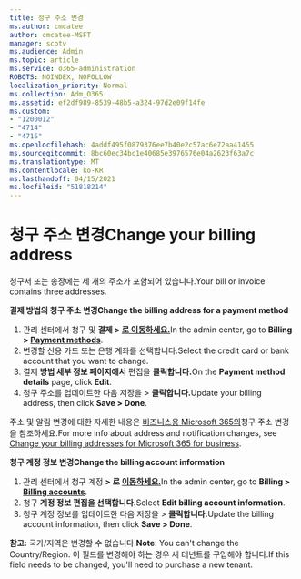 ```yaml
---
title: 청구 주소 변경
ms.author: cmcatee
author: cmcatee-MSFT
manager: scotv
ms.audience: Admin
ms.topic: article
ms.service: o365-administration
ROBOTS: NOINDEX, NOFOLLOW
localization_priority: Normal
ms.collection: Adm_O365
ms.assetid: ef2df989-8539-48b5-a324-97d2e09f14fe
ms.custom:
- "1200012"
- "4714"
- "4715"
ms.openlocfilehash: 4addf495f0879376ee7b40e2c57ac6e72aa41455
ms.sourcegitcommit: 8bc60ec34bc1e40685e3976576e04a2623f63a7c
ms.translationtype: MT
ms.contentlocale: ko-KR
ms.lasthandoff: 04/15/2021
ms.locfileid: "51818214"
---
```

# <a name="change-your-billing-address"></a><span data-ttu-id="4b321-102">청구 주소 변경</span><span class="sxs-lookup"><span data-stu-id="4b321-102">Change your billing address</span></span>

<span data-ttu-id="4b321-103">청구서 또는 송장에는 세 개의 주소가 포함되어 있습니다.</span><span class="sxs-lookup"><span data-stu-id="4b321-103">Your bill or invoice contains three addresses.</span></span>

<span data-ttu-id="4b321-104">**결제 방법의 청구 주소 변경**</span><span class="sxs-lookup"><span data-stu-id="4b321-104">**Change the billing address for a payment method**</span></span>

1. <span data-ttu-id="4b321-105">관리 센터에서 청구 및 **결제 > [로 이동하세요.](https://go.microsoft.com/fwlink/p/?linkid=2018806)**</span><span class="sxs-lookup"><span data-stu-id="4b321-105">In the admin center, go to **Billing > [Payment methods](https://go.microsoft.com/fwlink/p/?linkid=2018806)**.</span></span>
2. <span data-ttu-id="4b321-106">변경할 신용 카드 또는 은행 계좌를 선택합니다.</span><span class="sxs-lookup"><span data-stu-id="4b321-106">Select the credit card or bank account that you want to change.</span></span>
3. <span data-ttu-id="4b321-107">결제 **방법 세부 정보 페이지에서** 편집을 **클릭합니다.**</span><span class="sxs-lookup"><span data-stu-id="4b321-107">On the **Payment method details** page, click **Edit**.</span></span>
4. <span data-ttu-id="4b321-108">청구 주소를 업데이트한 다음 저장을 > **클릭합니다.**</span><span class="sxs-lookup"><span data-stu-id="4b321-108">Update your billing address, then click **Save > Done**.</span></span>

<span data-ttu-id="4b321-109">주소 및 알림 변경에 대한 자세한 내용은 [비즈니스용 Microsoft 365의](https://docs.microsoft.com/microsoft-365/commerce/billing-and-payments/change-your-billing-addresses?view=o365-worldwide)청구 주소 변경을 참조하세요.</span><span class="sxs-lookup"><span data-stu-id="4b321-109">For more info about address and notification changes, see [Change your billing addresses for Microsoft 365 for business](https://docs.microsoft.com/microsoft-365/commerce/billing-and-payments/change-your-billing-addresses?view=o365-worldwide).</span></span>

<span data-ttu-id="4b321-110">**청구 계정 정보 변경**</span><span class="sxs-lookup"><span data-stu-id="4b321-110">**Change the billing account information**</span></span>

1. <span data-ttu-id="4b321-111">관리 센터에서 청구 계정 **> 로 [이동하세요.](https://admin.microsoft.com/Adminportal/Home?source=applauncher#/BillingAccounts/billing-accounts)**</span><span class="sxs-lookup"><span data-stu-id="4b321-111">In the admin center, go to **Billing > [Billing accounts](https://admin.microsoft.com/Adminportal/Home?source=applauncher#/BillingAccounts/billing-accounts)**.</span></span>
2. <span data-ttu-id="4b321-112">청구 **계정 정보 편집을 선택합니다.**</span><span class="sxs-lookup"><span data-stu-id="4b321-112">Select **Edit billing account information**.</span></span>
3. <span data-ttu-id="4b321-113">청구 계정 정보를 업데이트한 다음 저장을 > **클릭합니다.**</span><span class="sxs-lookup"><span data-stu-id="4b321-113">Update the billing account information, then click **Save > Done**.</span></span>

<span data-ttu-id="4b321-114">**참고:** 국가/지역은 변경할 수 없습니다.</span><span class="sxs-lookup"><span data-stu-id="4b321-114">**Note**: You can't change the Country/Region.</span></span> <span data-ttu-id="4b321-115">이 필드를 변경해야 하는 경우 새 테넌트를 구입해야 합니다.</span><span class="sxs-lookup"><span data-stu-id="4b321-115">If this field needs to be changed, you'll need to purchase a new tenant.</span></span>
